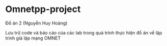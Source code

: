 # Omnetpp-project
 Đồ án 2 (Nguyễn Huy Hoàng)

Lưu trữ code và báo cáo của các lab trong quá trình thực hiện đồ án về lập trình giả lập mạng OMNET

